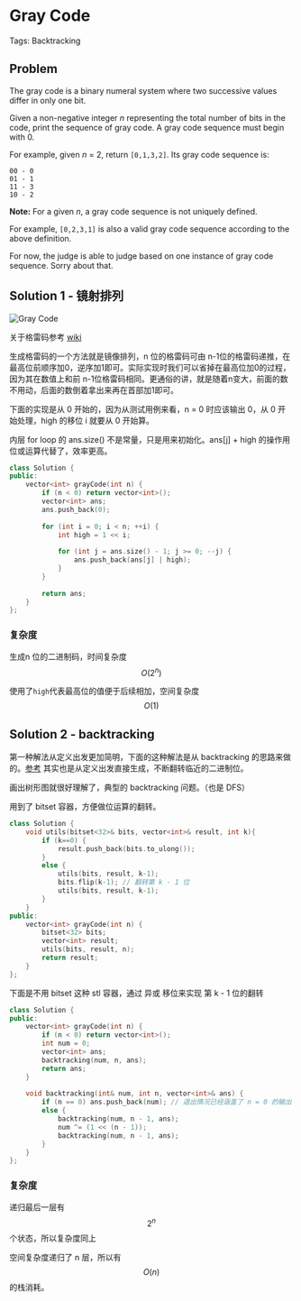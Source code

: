# Gray Code

Tags: Backtracking

## Problem

The gray code is a binary numeral system where two successive values differ in only one bit.

Given a non-negative integer *n* representing the total number of bits in the code, print the sequence of gray code. A gray code sequence must begin with 0.

For example, given *n* = 2, return `[0,1,3,2]`. Its gray code sequence is:

```
00 - 0
01 - 1
11 - 3
10 - 2

```

**Note:**
For a given *n*, a gray code sequence is not uniquely defined.

For example, `[0,2,3,1]` is also a valid gray code sequence according to the above definition.

For now, the judge is able to judge based on one instance of gray code sequence. Sorry about that.

## Solution 1 - 镜射排列

![Gray Code](https://upload.wikimedia.org/wikipedia/commons/thumb/c/c1/Binary-reflected_Gray_code_construction.svg/330px-Binary-reflected_Gray_code_construction.svg.png)

关于格雷码参考 [wiki](https://zh.wikipedia.org/wiki/%E6%A0%BC%E9%9B%B7%E7%A0%81) 

生成格雷码的一个方法就是镜像排列，n 位的格雷码可由 n-1位的格雷码递推，在最高位前顺序加0，逆序加1即可。实际实现时我们可以省掉在最高位加0的过程，因为其在数值上和前 n-1位格雷码相同。更通俗的讲，就是随着n变大，前面的数不用动，后面的数倒着拿出来再在首部加1即可。

下面的实现是从 0 开始的，因为从测试用例来看，n = 0 时应该输出 0，从 0 开始处理，high 的移位 i 就要从 0 开始算。

内层 for loop 的 ans.size() 不是常量，只是用来初始化。ans[j] + high 的操作用位或运算代替了，效率更高。

```cpp
class Solution {
public:
    vector<int> grayCode(int n) {
        if (n < 0) return vector<int>();
        vector<int> ans;
        ans.push_back(0);
        
        for (int i = 0; i < n; ++i) {
            int high = 1 << i;
            
            for (int j = ans.size() - 1; j >= 0; --j) {
                ans.push_back(ans[j] | high);
            }
        }
        
        return ans;
    }
};
```

### 复杂度

生成n 位的二进制码，时间复杂度 $$O(2^n)$$

 使用了`high`代表最高位的值便于后续相加，空间复杂度 $$O(1)$$

## Solution 2 - backtracking

第一种解法从定义出发更加简明，下面的这种解法是从 backtracking 的思路来做的。[参考](https://leetcode.com/problems/gray-code/discuss/29880/Backtracking-C++-solution) 其实也是从定义出发直接生成，不断翻转临近的二进制位。

画出树形图就很好理解了，典型的 backtracking 问题。（也是 DFS）

用到了 bitset 容器，方便做位运算的翻转。

```cpp
class Solution {
    void utils(bitset<32>& bits, vector<int>& result, int k){
        if (k==0) {
            result.push_back(bits.to_ulong());
        }
        else {
            utils(bits, result, k-1);
            bits.flip(k-1); // 翻转第 k - 1 位
            utils(bits, result, k-1);
        }
    }
public:
    vector<int> grayCode(int n) {
        bitset<32> bits;
        vector<int> result;
        utils(bits, result, n);
        return result;
    }
};
```

下面是不用 bitset 这种 stl 容器，通过 异或 移位来实现 第 k - 1 位的翻转

```cpp
class Solution {
public:
    vector<int> grayCode(int n) {
        if (n < 0) return vector<int>();
        int num = 0;
        vector<int> ans;
        backtracking(num, n, ans);
        return ans;
    }
    
    void backtracking(int& num, int n, vector<int>& ans) {
        if (n == 0) ans.push_back(num); // 退出情况已经涵盖了 n = 0 的输出
        else {
            backtracking(num, n - 1, ans);
            num ^= (1 << (n - 1));
            backtracking(num, n - 1, ans);
        }
    }
};
```

### 复杂度

递归最后一层有 $$2^n$$ 个状态，所以复杂度同上

空间复杂度递归了 n 层，所以有 $$O(n)$$ 的栈消耗。
